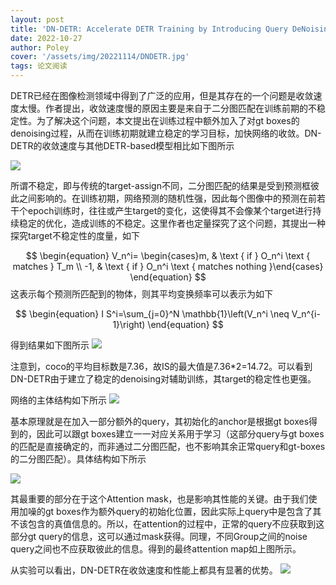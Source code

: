 ```yaml
---
layout: post
title: 'DN-DETR: Accelerate DETR Training by Introducing Query DeNoising'
date: 2022-10-27
author: Poley
cover: '/assets/img/20221114/DNDETR.jpg'
tags: 论文阅读
---
```


DETR已经在图像检测领域中得到了广泛的应用，但是其存在的一个问题是收敛速度太慢。作者提出，收敛速度慢的原因主要是来自于二分图匹配在训练前期的不稳定性。为了解决这个问题，本文提出在训练过程中额外加入了对gt boxes的denoising过程，从而在训练初期就建立稳定的学习目标，加快网络的收敛。DN-DETR的收敛速度与其他DETR-based模型相比如下图所示

![](/assets/img/20221114/DNDETRF1.jpg)

所谓不稳定，即与传统的target-assign不同，二分图匹配的结果是受到预测框彼此之间影响的。在训练初期，网络预测的随机性强，因此每个图像中的预测在前若干个epoch训练时，往往或产生target的变化，这使得其不会像某个target进行持续稳定的优化，造成训练的不稳定。这里作者也定量探究了这个问题，其提出一种探究target不稳定性的度量，如下

$$
\begin{equation}
V_n^i= \begin{cases}m, & \text { if } O_n^i \text { matches } T_m \\ -1, & \text { if } O_n^i \text { matches nothing }\end{cases}
\end{equation}
$$
这表示每个预测所匹配到的物体，则其平均变换频率可以表示为如下

$$
\begin{equation}
I S^i=\sum_{j=0}^N \mathbb{1}\left(V_n^i \neq V_n^{i-1}\right)
\end{equation}
$$

得到结果如下图所示
![](/assets/img/20221114/DNDETRF2.jpg)

注意到，coco的平均目标数是7.36，故IS的最大值是7.36*2=14.72。可以看到DN-DETR由于建立了稳定的denoising对辅助训练，其target的稳定性也更强。

网络的主体结构如下所示
![](/assets/img/20221114/DNDETRF3.jpg)

基本原理就是在加入一部分额外的query，其初始化的anchor是根据gt boxes得到的，因此可以跟gt boxes建立一一对应关系用于学习（这部分query与gt boxes的匹配是直接确定的，而非通过二分图匹配，也不影响其余正常query和gt-boxes的二分图匹配）。具体结构如下所示


![](/assets/img/20221114/DNDETRF4.jpg)

其最重要的部分在于这个Attention mask，也是影响其性能的关键。由于我们使用加噪的gt boxes作为额外query的初始化位置，因此实际上query中是包含了其不该包含的真值信息的。所以，在attention的过程中，正常的query不应获取到这部分gt query的信息，这可以通过mask获得。同理，不同Group之间的noise query之间也不应获取彼此的信息。得到的最终attention map如上图所示。

从实验可以看出，DN-DETR在收敛速度和性能上都具有显著的优势。
![](/assets/img/20221114/DNDETRT1.jpg)